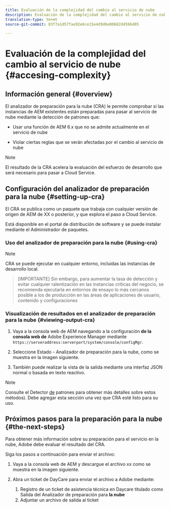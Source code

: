 ```yaml
---
title: Evaluación de la complejidad del cambio al servicio de nube
description: Evaluación de la complejidad del cambio al servicio de nube
translation-type: tm+mt
source-git-commit: 83f7a1d57fae92e6ce15e4d9d6e00682d4596d05

---
```



# Evaluación de la complejidad del cambio al servicio de nube {#accesing-complexity}

## Información general {#overview}

El analizador de preparación para la nube (CRA) le permite comprobar si las instancias de AEM existentes están preparadas para pasar al servicio de nube mediante la detección de patrones que:

* Usar una función de AEM 6.x que no se admite actualmente en el servicio de nube

* Violar ciertas reglas que se verán afectadas por el cambio al servicio de nube

>[!NOTE]
>El resultado de la CRA acelera la evaluación del esfuerzo de desarrollo que será necesario para pasar a Cloud Service.

## Configuración del analizador de preparación para la nube {#setting-up-cra}

El CRA se publica como un paquete que trabaja con cualquier versión de origen de AEM de XX o posterior, y que explora el paso a Cloud Service.

Está disponible en el portal de distribución de software y se puede instalar mediante el Administrador de paquetes.

### Uso del analizador de preparación para la nube {#using-cra}

>[!NOTE]
> CRA se puede ejecutar en cualquier entorno, incluidas las instancias de desarrollo local.

>[IMPORTANTE]
>Sin embargo, para aumentar la tasa de detección y evitar cualquier ralentización en las instancias críticas del negocio, se recomienda ejecutarla en entornos de ensayo lo más cercanos posible a los de producción en las áreas de aplicaciones de usuario, contenido y configuraciones

### Visualización de resultados en el analizador de preparación para la nube {#viewing-output-cra}


1. Vaya a la consola web de AEM navegando a la configuración **de la consola web de** Adobe Experience Manager mediante `https://serveraddress:serverport/system/console/configMgr`.

1. Seleccione Estado - Analizador de preparación para la nube, como se muestra en la imagen siguiente.

1. También puede realizar la vista de la salida mediante una interfaz JSON normal o basada en texto reactivo.

>[!NOTE]
> Consulte el Detector [de](https://docs.adobe.com/content/help/en/experience-manager-65/deploying/upgrading/pattern-detector.html) patrones para obtener más detalles sobre estos métodos). Debe agregar esta sección una vez que CRA esté listo para su uso.

## Próximos pasos para la preparación para la nube {#the-next-steps}

Para obtener más información sobre su preparación para el servicio en la nube, Adobe debe evaluar el resultado del CRA.

Siga los pasos a continuación para enviar el archivo:

1. Vaya a la consola web de AEM y descargue el archivo xx como se muestra en la imagen siguiente.

1. Abra un ticket de DayCare para enviar el archivo a Adobe mediante:
   1. Registro de un ticket de asistencia técnica en Daycare titulado como Salida del Analizador de preparación para **la nube**
   1. Adjuntar un archivo de salida al ticket

